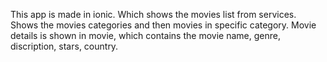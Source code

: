 This app is made in ionic. Which shows the movies list from services. Shows the movies categories and then movies in specific category. Movie details is shown in movie, which contains the movie name, genre, discription, stars, country.